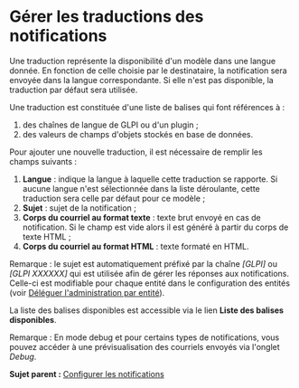 Gérer les traductions des notifications
=======================================

Une traduction représente la disponibilité d'un modèle dans une langue
donnée. En fonction de celle choisie par le destinataire, la
notification sera envoyée dans la langue correspondante. Si elle n'est
pas disponible, la traduction par défaut sera utilisée.

Une traduction est constituée d'une liste de balises qui font références
à :

1.  des chaînes de langue de GLPI ou d'un plugin ;
2.  des valeurs de champs d'objets stockés en base de données.

Pour ajouter une nouvelle traduction, il est nécessaire de remplir les
champs suivants :

1.  **Langue** : indique la langue à laquelle cette traduction se
    rapporte. Si aucune langue n'est sélectionnée dans la liste
    déroulante, cette traduction sera celle par défaut pour ce modèle ;
2.  **Sujet** : sujet de la notification ;
3.  **Corps du courriel au format texte** : texte brut envoyé en cas de
    notification. Si le champ est vide alors il est généré à partir du
    corps de texte HTML ;
4.  **Corps du courriel au format HTML** : texte formaté en HTML.

Remarque : le sujet est automatiquement préfixé par la chaîne *[GLPI]*
ou *[GLPI XXXXXX]* qui est utilisée afin de gérer les réponses aux
notifications. Celle-ci est modifiable pour chaque entité dans le
configuration des entités (voir [Déléguer l'administration par
entité](administration_entity_delegation.html "Délégation de certains paramètres d'administration par entité")).

La liste des balises disponibles est accessible via le lien **Liste des
balises disponibles**.

Remarque : En mode debug et pour certains types de notifications, vous
pouvez accéder à une prévisualisation des courriels envoyés via l'onglet
*Debug*.

**Sujet parent :** [Configurer les
notifications](../glpi/config_notification.html "Les notifications se configurent depuis le menu Configuration > Notifications ;")
